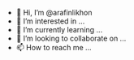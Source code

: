 - 👋 Hi, I’m @arafinlikhon
- 👀 I’m interested in ...
- 🌱 I’m currently learning ...
- 💞️ I’m looking to collaborate on ...
- 📫 How to reach me ...

<!---
arafinlikhon/arafinlikhon is a ✨ special ✨ repository because its `README.md` (this file) appears on your GitHub profile.
You can click the Preview link to take a look at your changes.
--->
